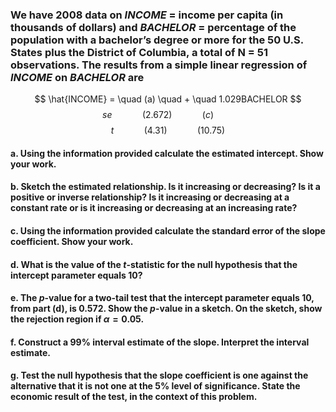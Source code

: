### We have 2008 data on $INCOME$ = income per capita (in thousands of dollars) and $BACHELOR$ = percentage of the population with a bachelor’s degree or more for the 50 U.S. States plus the District of Columbia, a total of N = 51 observations. The results from a simple linear regression of $INCOME$ on $BACHELOR$ are

$$
\hat{INCOME} =  \quad (a) \quad +  \quad 1.029BACHELOR
$$
$$
se \qquad \quad (2.672) \qquad \quad (c) \qquad
$$
$$
t \qquad \quad (4.31) \qquad \quad (10.75)
$$

#### a. Using the information provided calculate the estimated intercept. Show your work.

#### b. Sketch the estimated relationship. Is it increasing or decreasing? Is it a positive or inverse relationship? Is it increasing or decreasing at a constant rate or is it increasing or decreasing at an increasing rate?

#### c. Using the information provided calculate the standard error of the slope coefficient. Show your work.

#### d. What is the value of the $t$-statistic for the null hypothesis that the intercept parameter equals 10?

#### e. The $p$-value for a two-tail test that the intercept parameter equals 10, from part (d), is 0.572. Show the $p$-value in a sketch. On the sketch, show the rejection region if $\alpha = 0.05$.

#### f. Construct a 99% interval estimate of the slope. Interpret the interval estimate.

#### g. Test the null hypothesis that the slope coefficient is one against the alternative that it is not one at the 5% level of significance. State the economic result of the test, in the context of this problem.
